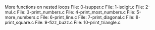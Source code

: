 More functions on  nested loops
File: 0-isupper.c
File: 1-isdigit.c
File: 2-mul.c
File: 3-print_numbers.c
File: 4-print_most_numbers.c
File: 5-more_numbers.c
File: 6-print_line.c
File: 7-print_diagonal.c
File: 8-print_square.c
File: 9-fizz_buzz.c
File: 10-print_triangle.c
